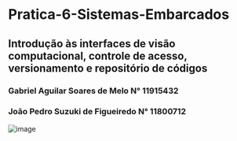# Pratica-6-Sistemas-Embarcados

## Introdução às interfaces de visão computacional, controle de acesso, versionamento e repositório de códigos

### Gabriel Aguilar Soares de Melo N° 11915432
### João Pedro Suzuki de Figueiredo N° 11800712

![image](https://github.com/GabrielASMelo/Pratica-6-Sistemas-Embarcados/assets/153654228/26a19257-7b67-482d-a488-3b4722d799c2)
